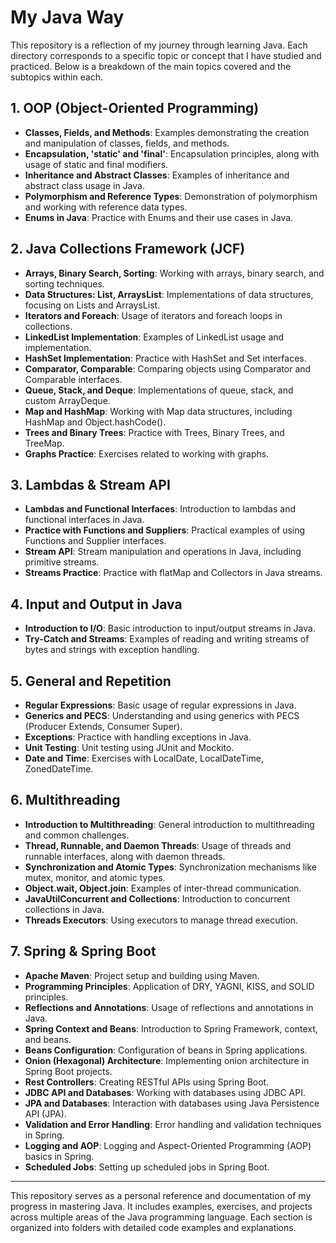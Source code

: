 # My Java Way

This repository is a reflection of my journey through learning Java. Each directory corresponds to a specific topic or concept that I have studied and practiced. Below is a breakdown of the main topics covered and the subtopics within each.

## 1. OOP (Object-Oriented Programming)
- **Classes, Fields, and Methods**: Examples demonstrating the creation and manipulation of classes, fields, and methods.
- **Encapsulation, 'static' and 'final'**: Encapsulation principles, along with usage of static and final modifiers.
- **Inheritance and Abstract Classes**: Examples of inheritance and abstract class usage in Java.
- **Polymorphism and Reference Types**: Demonstration of polymorphism and working with reference data types.
- **Enums in Java**: Practice with Enums and their use cases in Java.

## 2. Java Collections Framework (JCF)
- **Arrays, Binary Search, Sorting**: Working with arrays, binary search, and sorting techniques.
- **Data Structures: List, ArraysList**: Implementations of data structures, focusing on Lists and ArraysList.
- **Iterators and Foreach**: Usage of iterators and foreach loops in collections.
- **LinkedList Implementation**: Examples of LinkedList usage and implementation.
- **HashSet Implementation**: Practice with HashSet and Set interfaces.
- **Comparator, Comparable**: Comparing objects using Comparator and Comparable interfaces.
- **Queue, Stack, and Deque**: Implementations of queue, stack, and custom ArrayDeque.
- **Map and HashMap**: Working with Map data structures, including HashMap and Object.hashCode().
- **Trees and Binary Trees**: Practice with Trees, Binary Trees, and TreeMap.
- **Graphs Practice**: Exercises related to working with graphs.

## 3. Lambdas & Stream API
- **Lambdas and Functional Interfaces**: Introduction to lambdas and functional interfaces in Java.
- **Practice with Functions and Suppliers**: Practical examples of using Functions and Supplier interfaces.
- **Stream API**: Stream manipulation and operations in Java, including primitive streams.
- **Streams Practice**: Practice with flatMap and Collectors in Java streams.

## 4. Input and Output in Java
- **Introduction to I/O**: Basic introduction to input/output streams in Java.
- **Try-Catch and Streams**: Examples of reading and writing streams of bytes and strings with exception handling.

## 5. General and Repetition
- **Regular Expressions**: Basic usage of regular expressions in Java.
- **Generics and PECS**: Understanding and using generics with PECS (Producer Extends, Consumer Super).
- **Exceptions**: Practice with handling exceptions in Java.
- **Unit Testing**: Unit testing using JUnit and Mockito.
- **Date and Time**: Exercises with LocalDate, LocalDateTime, ZonedDateTime.

## 6. Multithreading
- **Introduction to Multithreading**: General introduction to multithreading and common challenges.
- **Thread, Runnable, and Daemon Threads**: Usage of threads and runnable interfaces, along with daemon threads.
- **Synchronization and Atomic Types**: Synchronization mechanisms like mutex, monitor, and atomic types.
- **Object.wait, Object.join**: Examples of inter-thread communication.
- **JavaUtilConcurrent and Collections**: Introduction to concurrent collections in Java.
- **Threads Executors**: Using executors to manage thread execution.

## 7. Spring & Spring Boot
- **Apache Maven**: Project setup and building using Maven.
- **Programming Principles**: Application of DRY, YAGNI, KISS, and SOLID principles.
- **Reflections and Annotations**: Usage of reflections and annotations in Java.
- **Spring Context and Beans**: Introduction to Spring Framework, context, and beans.
- **Beans Configuration**: Configuration of beans in Spring applications.
- **Onion (Hexagonal) Architecture**: Implementing onion architecture in Spring Boot projects.
- **Rest Controllers**: Creating RESTful APIs using Spring Boot.
- **JDBC API and Databases**: Working with databases using JDBC API.
- **JPA and Databases**: Interaction with databases using Java Persistence API (JPA).
- **Validation and Error Handling**: Error handling and validation techniques in Spring.
- **Logging and AOP**: Logging and Aspect-Oriented Programming (AOP) basics in Spring.
- **Scheduled Jobs**: Setting up scheduled jobs in Spring Boot.

---

This repository serves as a personal reference and documentation of my progress in mastering Java. It includes examples, exercises, and projects across multiple areas of the Java programming language. Each section is organized into folders with detailed code examples and explanations.
